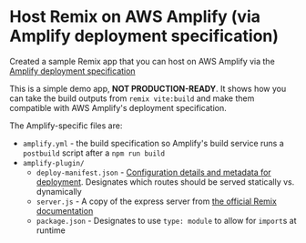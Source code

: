# Host Remix on AWS Amplify (via Amplify deployment specification)

Created a sample Remix app that you can host on AWS Amplify via the [Amplify deployment specification](https://docs.aws.amazon.com/amplify/latest/userguide/ssr-deployment-specification.html)

This is a simple demo app, **NOT PRODUCTION-READY**. It shows how you can take the build outputs from `remix vite:build` and make them compatible with AWS Amplify's deployment specification.

The Amplify-specific files are:
- `amplify.yml` - the build specification so Amplify's build service runs a `postbuild` script after a `npm run build`
- `amplify-plugin/`
  - `deploy-manifest.json` - [Configuration details and metadata for deployment](https://docs.aws.amazon.com/amplify/latest/userguide/ssr-deployment-specification.html#deployment-manifest-json). Designates which routes should be served statically vs. dynamically
  - `server.js` - A copy of the express server from [the official Remix documentation](https://remix.run/docs/en/main/start/quickstart#bring-your-own-server)
  - `package.json` - Designates to use `type: module` to allow for `import`s at runtime